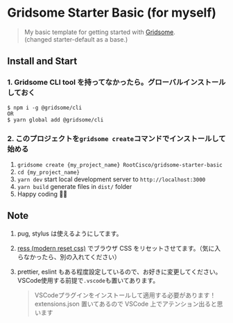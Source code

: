 # Gridsome Starter Basic (for myself)

> My basic template for getting started with [Gridsome](https://gridsome.org/).<br>
> (changed starter-default as a base.)

## Install and Start

### 1. Gridsome CLI tool を持ってなかったら。グローバルインストールしておく

    $ npm i -g @gridsome/cli
    OR
    $ yarn global add @gridsome/cli

### 2. このプロジェクトを`gridsome create`コマンドでインストールして始める

1. `gridsome create {my_project_name} RootCisco/gridsome-starter-basic`
2. `cd {my_project_name}`
3. `yarn dev` start local development server to `http://localhost:3000`
4. `yarn build` generate files in `dist/` folder
5. Happy coding 🎉🙌

## Note

1. pug, stylus は使えるようにしてます。

2. [ress (modern reset css)](https://github.com/filipelinhares/ress) でブラウザ CSS をリセットさせてます。（気に入らなかったら、別の入れてください）

3. prettier, eslint もある程度設定しているので、お好きに変更してください。<br>
   VSCode使用する前提で`.vscode`も置いてあります。
   > VSCodeプラグインをインストールして適用する必要があります！<br>
   > extensions.json 置いてあるので VSCode 上でアテンション出ると思います
